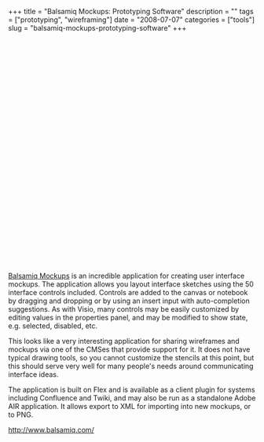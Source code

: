+++
title = "Balsamiq Mockups: Prototyping Software"
description = ""
tags = ["prototyping", "wireframing"]
date = "2008-07-07"
categories = ["tools"]
slug = "balsamiq-mockups-prototyping-software"
+++


<div class="video">
<object width="610" height="460"><param name="movie" value="http://www.youtube.com/v/aJTuFRaIi_g&amp;hl=en&amp;fs=1"></param><param name="allowFullScreen" value="true"></param><embed src="http://www.youtube.com/v/aJTuFRaIi_g&amp;hl=en&amp;fs=1" type="application/x-shockwave-flash" allowfullscreen="true" width="610" height="460"></embed></object></div>
<p><a href="http://www.balsamiq.com/">Balsamiq Mockups</a> is an incredible application for creating user interface mockups. The application allows you layout interface sketches using the 50 interface controls included. Controls are added to the canvas or notebook by dragging and dropping or by using an insert input with auto-completion suggestions. As with Visio, many controls may be easily customized by editing values in the properties panel, and may be modified to show state, e.g. selected, disabled, etc. </p>
<p>This looks like a very interesting application for sharing wireframes and mockups via one of the CMSes that provide support for it. It does not have typical drawing tools, so you cannot customize the stencils at this point, but this should serve very well for many people's needs around communicating interface ideas. </p>
<p>The application is built on Flex and is available as a client plugin for systems including Confluence and Twiki, and may also be run as a standalone Adobe AIR application. It allows export to XML for importing into new mockups, or to PNG. </p>
  
<p><a href="http://www.balsamiq.com/">http://www.balsamiq.com/</a></p>
      
